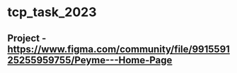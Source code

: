 # tcp_task_2023

## Project - https://www.figma.com/community/file/991559125255959755/Peyme---Home-Page
